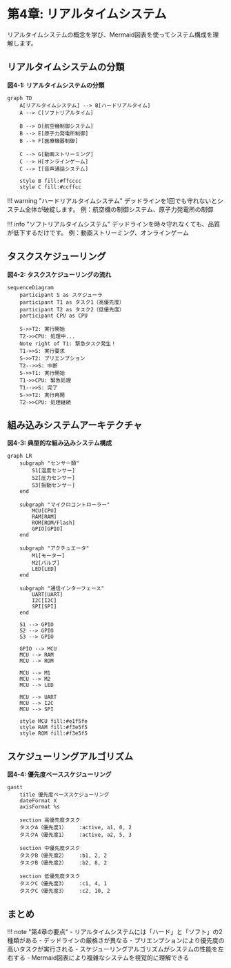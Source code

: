 # 第4章: リアルタイムシステム

リアルタイムシステムの概念を学び、Mermaid図表を使ってシステム構成を理解します。

## リアルタイムシステムの分類

**図4-1: リアルタイムシステムの分類**

```mermaid
graph TD
    A[リアルタイムシステム] --> B[ハードリアルタイム]
    A --> C[ソフトリアルタイム]
    
    B --> D[航空機制御システム]
    B --> E[原子力発電所制御]
    B --> F[医療機器制御]
    
    C --> G[動画ストリーミング]
    C --> H[オンラインゲーム]
    C --> I[音声通話システム]
    
    style B fill:#ffcccc
    style C fill:#ccffcc

```

!!! warning "ハードリアルタイムシステム"
    デッドラインを1回でも守れないとシステム全体が破綻します。
    例：航空機の制御システム、原子力発電所の制御

!!! info "ソフトリアルタイムシステム"
    デッドラインを時々守れなくても、品質が低下するだけです。
    例：動画ストリーミング、オンラインゲーム

## タスクスケジューリング

**図4-2: タスクスケジューリングの流れ**

```mermaid
sequenceDiagram
    participant S as スケジューラ
    participant T1 as タスク1（高優先度）
    participant T2 as タスク2（低優先度）
    participant CPU as CPU
    
    S->>T2: 実行開始
    T2->>CPU: 処理中...
    Note right of T1: 緊急タスク発生！
    T1->>S: 実行要求
    S->>T2: プリエンプション
    T2-->>S: 中断
    S->>T1: 実行開始
    T1->>CPU: 緊急処理
    T1-->>S: 完了
    S->>T2: 実行再開
    T2->>CPU: 処理継続

```

## 組み込みシステムアーキテクチャ

**図4-3: 典型的な組み込みシステム構成**

```mermaid
graph LR
    subgraph "センサー類"
        S1[温度センサー]
        S2[圧力センサー]
        S3[振動センサー]
    end
    
    subgraph "マイクロコントローラー"
        MCU[CPU]
        RAM[RAM]
        ROM[ROM/Flash]
        GPIO[GPIO]
    end
    
    subgraph "アクチュエータ"
        M1[モーター]
        M2[バルブ]
        LED[LED]
    end
    
    subgraph "通信インターフェース"
        UART[UART]
        I2C[I2C]
        SPI[SPI]
    end
    
    S1 --> GPIO
    S2 --> GPIO
    S3 --> GPIO
    
    GPIO --> MCU
    MCU --> RAM
    MCU --> ROM
    
    MCU --> M1
    MCU --> M2
    MCU --> LED
    
    MCU --> UART
    MCU --> I2C
    MCU --> SPI
    
    style MCU fill:#e1f5fe
    style RAM fill:#f3e5f5
    style ROM fill:#f3e5f5

```

## スケジューリングアルゴリズム

**図4-4: 優先度ベーススケジューリング**

```mermaid
gantt
    title 優先度ベーススケジューリング
    dateFormat X
    axisFormat %s
    
    section 高優先度タスク
    タスクA（優先度1）    :active, a1, 0, 2
    タスクA（優先度1）    :active, a2, 5, 3
    
    section 中優先度タスク
    タスクB（優先度2）    :b1, 2, 2
    タスクB（優先度2）    :b2, 8, 2
    
    section 低優先度タスク
    タスクC（優先度3）    :c1, 4, 1
    タスクC（優先度3）    :c2, 10, 2

```

## まとめ

!!! note "第4章の要点"
    - リアルタイムシステムには「ハード」と「ソフト」の2種類がある
    - デッドラインの厳格さが異なる
    - プリエンプションにより優先度の高いタスクが実行される
    - スケジューリングアルゴリズムがシステムの性能を左右する
    - Mermaid図表により複雑なシステムを視覚的に理解できる
